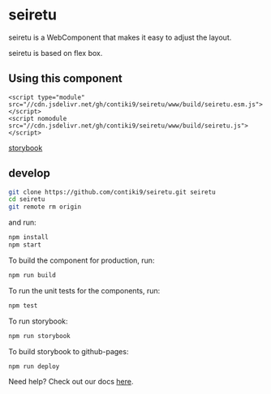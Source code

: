 # seiretu

seiretu is a WebComponent that makes it easy to adjust the layout.

seiretu is based on flex box.

## Using this component

```
<script type="module" src="//cdn.jsdelivr.net/gh/contiki9/seiretu/www/build/seiretu.esm.js"></script>
<script nomodule src="//cdn.jsdelivr.net/gh/contiki9/seiretu/www/build/seiretu.js"></script>
```

[storybook](https://contiki9.github.io/seiretu/)

## develop

```bash
git clone https://github.com/contiki9/seiretu.git seiretu
cd seiretu
git remote rm origin
```

and run:

```bash
npm install
npm start
```

To build the component for production, run:

```bash
npm run build
```

To run the unit tests for the components, run:

```bash
npm test
```

To run storybook:

```bash
npm run storybook
```

To build storybook to github-pages:

```bash
npm run deploy
```

Need help? Check out our docs [here](https://github.com/ionic-team/stencil-component-starter).
